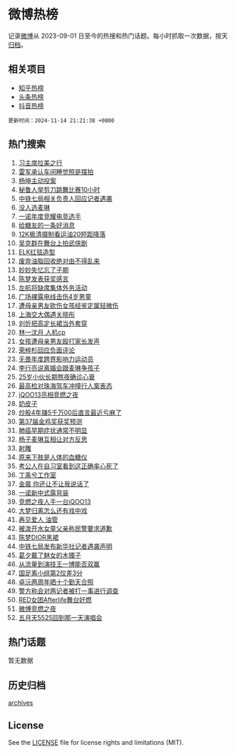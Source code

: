# 微博热榜

记录[微博](https://www.weibo.com)从 2023-09-01 日至今的热搜和热门话题。每小时抓取一次数据，按天[归档](archives)。

## 相关项目

- [知乎热榜](https://github.com/hotarchive/zhihu)
- [头条热榜](https://github.com/hotarchive/toutiao)
- [抖音热榜](https://github.com/hotarchive/douyin)


`更新时间：2024-11-14 21:21:38 +0800`

## 热门搜索

1. [习主席拉美之行](https://m.weibo.cn/search?containerid=100103type%3D1%26t%3D10%26q%3D%23%E4%B9%A0%E4%B8%BB%E5%B8%AD%E6%8B%89%E7%BE%8E%E4%B9%8B%E8%A1%8C%23&stream_entry_id=51&isnewpage=1&extparam=seat%3D1%26pos%3D0%26dgr%3D0%26filter_type%3Drealtimehot%26stream_entry_id%3D51%26c_type%3D51%26cate%3D10103%26q%3D%2523%25E4%25B9%25A0%25E4%25B8%25BB%25E5%25B8%25AD%25E6%258B%2589%25E7%25BE%258E%25E4%25B9%258B%25E8%25A1%258C%2523%26display_time%3D1731590497%26pre_seqid%3D17315904973400070301)
1. [雷军承认车间睡觉照是摆拍](https://m.weibo.cn/search?containerid=100103type%3D1%26t%3D10%26q%3D%23%E9%9B%B7%E5%86%9B%E6%89%BF%E8%AE%A4%E8%BD%A6%E9%97%B4%E7%9D%A1%E8%A7%89%E7%85%A7%E6%98%AF%E6%91%86%E6%8B%8D%23&stream_entry_id=31&isnewpage=1&extparam=seat%3D1%26realpos%3D1%26flag%3D1%26filter_type%3Drealtimehot%26c_type%3D31%26cate%3D5001%26dgr%3D0%26lcate%3D5001%26stream_entry_id%3D31%26band_rank%3D1%26pos%3D0%26q%3D%2523%25E9%259B%25B7%25E5%2586%259B%25E6%2589%25BF%25E8%25AE%25A4%25E8%25BD%25A6%25E9%2597%25B4%25E7%259D%25A1%25E8%25A7%2589%25E7%2585%25A7%25E6%2598%25AF%25E6%2591%2586%25E6%258B%258D%2523%26display_time%3D1731590497%26pre_seqid%3D17315904973400070301)
1. [杨坤主动投案](https://m.weibo.cn/search?containerid=100103type%3D1%26t%3D10%26q%3D%23%E6%9D%A8%E5%9D%A4%E4%B8%BB%E5%8A%A8%E6%8A%95%E6%A1%88%23&stream_entry_id=31&isnewpage=1&extparam=seat%3D1%26realpos%3D2%26flag%3D1%26filter_type%3Drealtimehot%26c_type%3D31%26cate%3D5001%26dgr%3D0%26lcate%3D5001%26stream_entry_id%3D31%26band_rank%3D2%26pos%3D1%26q%3D%2523%25E6%259D%25A8%25E5%259D%25A4%25E4%25B8%25BB%25E5%258A%25A8%25E6%258A%2595%25E6%25A1%2588%2523%26display_time%3D1731590497%26pre_seqid%3D17315904973400070301)
1. [秘鲁人举剪刀跳舞比赛10小时](https://m.weibo.cn/search?containerid=100103type%3D1%26t%3D10%26q%3D%23%E7%A7%98%E9%B2%81%E4%BA%BA%E4%B8%BE%E5%89%AA%E5%88%80%E8%B7%B3%E8%88%9E%E6%AF%94%E8%B5%9B10%E5%B0%8F%E6%97%B6%23&stream_entry_id=31&isnewpage=1&extparam=seat%3D1%26realpos%3D3%26flag%3D1%26filter_type%3Drealtimehot%26c_type%3D31%26cate%3D5001%26dgr%3D0%26lcate%3D5001%26stream_entry_id%3D31%26band_rank%3D3%26pos%3D2%26q%3D%2523%25E7%25A7%2598%25E9%25B2%2581%25E4%25BA%25BA%25E4%25B8%25BE%25E5%2589%25AA%25E5%2588%2580%25E8%25B7%25B3%25E8%2588%259E%25E6%25AF%2594%25E8%25B5%259B10%25E5%25B0%258F%25E6%2597%25B6%2523%26display_time%3D1731590497%26pre_seqid%3D17315904973400070301)
1. [中铁七局相关负责人回应记者遇袭](https://m.weibo.cn/search?containerid=100103type%3D1%26t%3D10%26q%3D%23%E4%B8%AD%E9%93%81%E4%B8%83%E5%B1%80%E7%9B%B8%E5%85%B3%E8%B4%9F%E8%B4%A3%E4%BA%BA%E5%9B%9E%E5%BA%94%E8%AE%B0%E8%80%85%E9%81%87%E8%A2%AD%23&stream_entry_id=31&isnewpage=1&extparam=seat%3D1%26realpos%3D4%26flag%3D1%26filter_type%3Drealtimehot%26c_type%3D31%26cate%3D5001%26dgr%3D0%26lcate%3D5001%26stream_entry_id%3D31%26band_rank%3D4%26pos%3D3%26q%3D%2523%25E4%25B8%25AD%25E9%2593%2581%25E4%25B8%2583%25E5%25B1%2580%25E7%259B%25B8%25E5%2585%25B3%25E8%25B4%259F%25E8%25B4%25A3%25E4%25BA%25BA%25E5%259B%259E%25E5%25BA%2594%25E8%25AE%25B0%25E8%2580%2585%25E9%2581%2587%25E8%25A2%25AD%2523%26display_time%3D1731590497%26pre_seqid%3D17315904973400070301)
1. [没人选麦琳](https://m.weibo.cn/search?containerid=100103type%3D1%26t%3D10%26q%3D%23%E6%B2%A1%E4%BA%BA%E9%80%89%E9%BA%A6%E7%90%B3%23&stream_entry_id=31&isnewpage=1&extparam=seat%3D1%26realpos%3D5%26flag%3D1%26filter_type%3Drealtimehot%26c_type%3D31%26cate%3D5001%26dgr%3D0%26lcate%3D5001%26stream_entry_id%3D31%26band_rank%3D5%26pos%3D4%26q%3D%2523%25E6%25B2%25A1%25E4%25BA%25BA%25E9%2580%2589%25E9%25BA%25A6%25E7%2590%25B3%2523%26display_time%3D1731590497%26pre_seqid%3D17315904973400070301)
1. [一诺年度竞耀电竞选手](https://m.weibo.cn/search?containerid=100103type%3D1%26t%3D10%26q%3D%23%E4%B8%80%E8%AF%BA%E5%B9%B4%E5%BA%A6%E7%AB%9E%E8%80%80%E7%94%B5%E7%AB%9E%E9%80%89%E6%89%8B%23&stream_entry_id=31&isnewpage=1&extparam=seat%3D1%26realpos%3D6%26flag%3D1%26filter_type%3Drealtimehot%26c_type%3D31%26cate%3D5001%26dgr%3D0%26lcate%3D5001%26stream_entry_id%3D31%26band_rank%3D6%26pos%3D5%26q%3D%2523%25E4%25B8%2580%25E8%25AF%25BA%25E5%25B9%25B4%25E5%25BA%25A6%25E7%25AB%259E%25E8%2580%2580%25E7%2594%25B5%25E7%25AB%259E%25E9%2580%2589%25E6%2589%258B%2523%26display_time%3D1731590497%26pre_seqid%3D17315904973400070301)
1. [给糖友的一条好消息](https://m.weibo.cn/search?containerid=100103type%3D1%26t%3D10%26q%3D%23%E7%BB%99%E7%B3%96%E5%8F%8B%E7%9A%84%E4%B8%80%E6%9D%A1%E5%A5%BD%E6%B6%88%E6%81%AF%23&stream_entry_id=31&isnewpage=1&extparam=seat%3D1%26dgr%3D0%26adid%3D263951%26filter_type%3Drealtimehot%26c_type%3D31%26topic_ad%3D1%26cate%3D5001%26band_rank%3D7%26lcate%3D5001%26stream_entry_id%3D31%26pos%3D6%26is_ad_pos%3D1%26q%3D%2523%25E7%25BB%2599%25E7%25B3%2596%25E5%258F%258B%25E7%259A%2584%25E4%25B8%2580%25E6%259D%25A1%25E5%25A5%25BD%25E6%25B6%2588%25E6%2581%25AF%2523%26display_time%3D1731590497%26pre_seqid%3D17315904973400070301)
1. [12K极清摄制看运油20短距降落](https://m.weibo.cn/search?containerid=100103type%3D1%26t%3D10%26q%3D%2312K%E6%9E%81%E6%B8%85%E6%91%84%E5%88%B6%E7%9C%8B%E8%BF%90%E6%B2%B920%E7%9F%AD%E8%B7%9D%E9%99%8D%E8%90%BD%23&stream_entry_id=31&isnewpage=1&extparam=seat%3D1%26realpos%3D7%26flag%3D1%26filter_type%3Drealtimehot%26c_type%3D31%26cate%3D5001%26dgr%3D0%26lcate%3D5001%26stream_entry_id%3D31%26band_rank%3D7%26pos%3D7%26q%3D%252312K%25E6%259E%2581%25E6%25B8%2585%25E6%2591%2584%25E5%2588%25B6%25E7%259C%258B%25E8%25BF%2590%25E6%25B2%25B920%25E7%259F%25AD%25E8%25B7%259D%25E9%2599%258D%25E8%2590%25BD%2523%26display_time%3D1731590497%26pre_seqid%3D17315904973400070301)
1. [吴克群在舞台上拍武侠剧](https://m.weibo.cn/search?containerid=100103type%3D1%26t%3D10%26q%3D%23%E5%90%B4%E5%85%8B%E7%BE%A4%E5%9C%A8%E8%88%9E%E5%8F%B0%E4%B8%8A%E6%8B%8D%E6%AD%A6%E4%BE%A0%E5%89%A7%23&stream_entry_id=31&isnewpage=1&extparam=seat%3D1%26realpos%3D8%26flag%3D1%26filter_type%3Drealtimehot%26c_type%3D31%26cate%3D5001%26dgr%3D0%26lcate%3D5001%26stream_entry_id%3D31%26band_rank%3D8%26pos%3D8%26q%3D%2523%25E5%2590%25B4%25E5%2585%258B%25E7%25BE%25A4%25E5%259C%25A8%25E8%2588%259E%25E5%258F%25B0%25E4%25B8%258A%25E6%258B%258D%25E6%25AD%25A6%25E4%25BE%25A0%25E5%2589%25A7%2523%26display_time%3D1731590497%26pre_seqid%3D17315904973400070301)
1. [ELK红毯造型](https://m.weibo.cn/search?containerid=100103type%3D1%26t%3D10%26q%3D%23ELK%E7%BA%A2%E6%AF%AF%E9%80%A0%E5%9E%8B%23&stream_entry_id=31&isnewpage=1&extparam=seat%3D1%26realpos%3D9%26flag%3D1%26filter_type%3Drealtimehot%26c_type%3D31%26cate%3D5001%26dgr%3D0%26lcate%3D5001%26stream_entry_id%3D31%26band_rank%3D9%26pos%3D9%26q%3D%2523ELK%25E7%25BA%25A2%25E6%25AF%25AF%25E9%2580%25A0%25E5%259E%258B%2523%26display_time%3D1731590497%26pre_seqid%3D17315904973400070301)
1. [废弃油脂回收绝对由不得乱来](https://m.weibo.cn/search?containerid=100103type%3D1%26t%3D10%26q%3D%23%E5%BA%9F%E5%BC%83%E6%B2%B9%E8%84%82%E5%9B%9E%E6%94%B6%E7%BB%9D%E5%AF%B9%E7%94%B1%E4%B8%8D%E5%BE%97%E4%B9%B1%E6%9D%A5%23&stream_entry_id=31&isnewpage=1&extparam=seat%3D1%26realpos%3D10%26flag%3D1%26filter_type%3Drealtimehot%26c_type%3D31%26cate%3D5001%26dgr%3D0%26lcate%3D5001%26stream_entry_id%3D31%26band_rank%3D10%26pos%3D10%26q%3D%2523%25E5%25BA%259F%25E5%25BC%2583%25E6%25B2%25B9%25E8%2584%2582%25E5%259B%259E%25E6%2594%25B6%25E7%25BB%259D%25E5%25AF%25B9%25E7%2594%25B1%25E4%25B8%258D%25E5%25BE%2597%25E4%25B9%25B1%25E6%259D%25A5%2523%26display_time%3D1731590497%26pre_seqid%3D17315904973400070301)
1. [妙妙失忆忘了子期](https://m.weibo.cn/search?containerid=100103type%3D1%26t%3D10%26q%3D%23%E5%A6%99%E5%A6%99%E5%A4%B1%E5%BF%86%E5%BF%98%E4%BA%86%E5%AD%90%E6%9C%9F%23&stream_entry_id=31&isnewpage=1&extparam=seat%3D1%26realpos%3D11%26flag%3D0%26filter_type%3Drealtimehot%26c_type%3D31%26cate%3D5001%26dgr%3D0%26lcate%3D5001%26stream_entry_id%3D31%26band_rank%3D11%26pos%3D11%26q%3D%2523%25E5%25A6%2599%25E5%25A6%2599%25E5%25A4%25B1%25E5%25BF%2586%25E5%25BF%2598%25E4%25BA%2586%25E5%25AD%2590%25E6%259C%259F%2523%26display_time%3D1731590497%26pre_seqid%3D17315904973400070301)
1. [陈梦发表获奖感言](https://m.weibo.cn/search?containerid=100103type%3D1%26t%3D10%26q%3D%E9%99%88%E6%A2%A6%E5%8F%91%E8%A1%A8%E8%8E%B7%E5%A5%96%E6%84%9F%E8%A8%80&stream_entry_id=31&isnewpage=1&extparam=seat%3D1%26realpos%3D12%26flag%3D1%26filter_type%3Drealtimehot%26c_type%3D31%26cate%3D5001%26dgr%3D0%26lcate%3D5001%26stream_entry_id%3D31%26band_rank%3D12%26pos%3D12%26q%3D%25E9%2599%2588%25E6%25A2%25A6%25E5%258F%2591%25E8%25A1%25A8%25E8%258E%25B7%25E5%25A5%2596%25E6%2584%259F%25E8%25A8%2580%26display_time%3D1731590497%26pre_seqid%3D17315904973400070301)
1. [左航将缺席集体外务活动](https://m.weibo.cn/search?containerid=100103type%3D1%26t%3D10%26q%3D%23%E5%B7%A6%E8%88%AA%E5%B0%86%E7%BC%BA%E5%B8%AD%E9%9B%86%E4%BD%93%E5%A4%96%E5%8A%A1%E6%B4%BB%E5%8A%A8%23&stream_entry_id=31&isnewpage=1&extparam=seat%3D1%26realpos%3D13%26flag%3D1%26filter_type%3Drealtimehot%26c_type%3D31%26cate%3D5001%26dgr%3D0%26lcate%3D5001%26stream_entry_id%3D31%26band_rank%3D13%26pos%3D13%26q%3D%2523%25E5%25B7%25A6%25E8%2588%25AA%25E5%25B0%2586%25E7%25BC%25BA%25E5%25B8%25AD%25E9%259B%2586%25E4%25BD%2593%25E5%25A4%2596%25E5%258A%25A1%25E6%25B4%25BB%25E5%258A%25A8%2523%26display_time%3D1731590497%26pre_seqid%3D17315904973400070301)
1. [广场裸露电线击伤4岁男童](https://m.weibo.cn/search?containerid=100103type%3D1%26t%3D10%26q%3D%23%E5%B9%BF%E5%9C%BA%E8%A3%B8%E9%9C%B2%E7%94%B5%E7%BA%BF%E5%87%BB%E4%BC%A44%E5%B2%81%E7%94%B7%E7%AB%A5%23&stream_entry_id=31&isnewpage=1&extparam=seat%3D1%26realpos%3D14%26flag%3D1%26filter_type%3Drealtimehot%26c_type%3D31%26cate%3D5001%26dgr%3D0%26lcate%3D5001%26stream_entry_id%3D31%26band_rank%3D14%26pos%3D14%26q%3D%2523%25E5%25B9%25BF%25E5%259C%25BA%25E8%25A3%25B8%25E9%259C%25B2%25E7%2594%25B5%25E7%25BA%25BF%25E5%2587%25BB%25E4%25BC%25A44%25E5%25B2%2581%25E7%2594%25B7%25E7%25AB%25A5%2523%26display_time%3D1731590497%26pre_seqid%3D17315904973400070301)
1. [遭母亲男友砍伤女孩经鉴定属轻微伤](https://m.weibo.cn/search?containerid=100103type%3D1%26t%3D10%26q%3D%23%E9%81%AD%E6%AF%8D%E4%BA%B2%E7%94%B7%E5%8F%8B%E7%A0%8D%E4%BC%A4%E5%A5%B3%E5%AD%A9%E7%BB%8F%E9%89%B4%E5%AE%9A%E5%B1%9E%E8%BD%BB%E5%BE%AE%E4%BC%A4%23&stream_entry_id=31&isnewpage=1&extparam=seat%3D1%26realpos%3D15%26flag%3D1%26filter_type%3Drealtimehot%26c_type%3D31%26cate%3D5001%26dgr%3D0%26lcate%3D5001%26stream_entry_id%3D31%26band_rank%3D15%26pos%3D15%26q%3D%2523%25E9%2581%25AD%25E6%25AF%258D%25E4%25BA%25B2%25E7%2594%25B7%25E5%258F%258B%25E7%25A0%258D%25E4%25BC%25A4%25E5%25A5%25B3%25E5%25AD%25A9%25E7%25BB%258F%25E9%2589%25B4%25E5%25AE%259A%25E5%25B1%259E%25E8%25BD%25BB%25E5%25BE%25AE%25E4%25BC%25A4%2523%26display_time%3D1731590497%26pre_seqid%3D17315904973400070301)
1. [上海交大偶遇关晓彤](https://m.weibo.cn/search?containerid=100103type%3D1%26t%3D10%26q%3D%23%E4%B8%8A%E6%B5%B7%E4%BA%A4%E5%A4%A7%E5%81%B6%E9%81%87%E5%85%B3%E6%99%93%E5%BD%A4%23&stream_entry_id=31&isnewpage=1&extparam=seat%3D1%26realpos%3D16%26flag%3D2%26filter_type%3Drealtimehot%26c_type%3D31%26cate%3D5001%26dgr%3D0%26lcate%3D5001%26stream_entry_id%3D31%26band_rank%3D16%26pos%3D16%26q%3D%2523%25E4%25B8%258A%25E6%25B5%25B7%25E4%25BA%25A4%25E5%25A4%25A7%25E5%2581%25B6%25E9%2581%2587%25E5%2585%25B3%25E6%2599%2593%25E5%25BD%25A4%2523%26display_time%3D1731590497%26pre_seqid%3D17315904973400070301)
1. [刘忻把高定长裙当外套穿](https://m.weibo.cn/search?containerid=100103type%3D1%26t%3D10%26q%3D%E5%88%98%E5%BF%BB%E6%8A%8A%E9%AB%98%E5%AE%9A%E9%95%BF%E8%A3%99%E5%BD%93%E5%A4%96%E5%A5%97%E7%A9%BF&stream_entry_id=31&isnewpage=1&extparam=seat%3D1%26realpos%3D17%26flag%3D1%26filter_type%3Drealtimehot%26c_type%3D31%26cate%3D5001%26dgr%3D0%26lcate%3D5001%26stream_entry_id%3D31%26band_rank%3D17%26pos%3D17%26q%3D%25E5%2588%2598%25E5%25BF%25BB%25E6%258A%258A%25E9%25AB%2598%25E5%25AE%259A%25E9%2595%25BF%25E8%25A3%2599%25E5%25BD%2593%25E5%25A4%2596%25E5%25A5%2597%25E7%25A9%25BF%26display_time%3D1731590497%26pre_seqid%3D17315904973400070301)
1. [林一沈月 人机cp](https://m.weibo.cn/search?containerid=100103type%3D1%26t%3D10%26q%3D%E6%9E%97%E4%B8%80%E6%B2%88%E6%9C%88+%E4%BA%BA%E6%9C%BAcp&stream_entry_id=31&isnewpage=1&extparam=seat%3D1%26realpos%3D18%26flag%3D1%26filter_type%3Drealtimehot%26c_type%3D31%26cate%3D5001%26dgr%3D0%26lcate%3D5001%26stream_entry_id%3D31%26band_rank%3D18%26pos%3D18%26q%3D%25E6%259E%2597%25E4%25B8%2580%25E6%25B2%2588%25E6%259C%2588%2520%25E4%25BA%25BA%25E6%259C%25BAcp%26display_time%3D1731590497%26pre_seqid%3D17315904973400070301)
1. [女孩遭母亲男友殴打家长发声](https://m.weibo.cn/search?containerid=100103type%3D1%26t%3D10%26q%3D%23%E5%A5%B3%E5%AD%A9%E9%81%AD%E6%AF%8D%E4%BA%B2%E7%94%B7%E5%8F%8B%E6%AE%B4%E6%89%93%E5%AE%B6%E9%95%BF%E5%8F%91%E5%A3%B0%23&stream_entry_id=31&isnewpage=1&extparam=seat%3D1%26realpos%3D19%26flag%3D1%26filter_type%3Drealtimehot%26c_type%3D31%26cate%3D5001%26dgr%3D0%26lcate%3D5001%26stream_entry_id%3D31%26band_rank%3D19%26pos%3D19%26q%3D%2523%25E5%25A5%25B3%25E5%25AD%25A9%25E9%2581%25AD%25E6%25AF%258D%25E4%25BA%25B2%25E7%2594%25B7%25E5%258F%258B%25E6%25AE%25B4%25E6%2589%2593%25E5%25AE%25B6%25E9%2595%25BF%25E5%258F%2591%25E5%25A3%25B0%2523%26display_time%3D1731590497%26pre_seqid%3D17315904973400070301)
1. [荣梓杉回应负面评论](https://m.weibo.cn/search?containerid=100103type%3D1%26t%3D10%26q%3D%23%E8%8D%A3%E6%A2%93%E6%9D%89%E5%9B%9E%E5%BA%94%E8%B4%9F%E9%9D%A2%E8%AF%84%E8%AE%BA%23&stream_entry_id=31&isnewpage=1&extparam=seat%3D1%26realpos%3D20%26flag%3D1%26filter_type%3Drealtimehot%26c_type%3D31%26cate%3D5001%26dgr%3D0%26lcate%3D5001%26stream_entry_id%3D31%26band_rank%3D20%26pos%3D20%26q%3D%2523%25E8%258D%25A3%25E6%25A2%2593%25E6%259D%2589%25E5%259B%259E%25E5%25BA%2594%25E8%25B4%259F%25E9%259D%25A2%25E8%25AF%2584%25E8%25AE%25BA%2523%26display_time%3D1731590497%26pre_seqid%3D17315904973400070301)
1. [无畏年度跨界影响力运动员](https://m.weibo.cn/search?containerid=100103type%3D1%26t%3D10%26q%3D%23%E6%97%A0%E7%95%8F%E5%B9%B4%E5%BA%A6%E8%B7%A8%E7%95%8C%E5%BD%B1%E5%93%8D%E5%8A%9B%E8%BF%90%E5%8A%A8%E5%91%98%23&stream_entry_id=31&isnewpage=1&extparam=seat%3D1%26realpos%3D21%26flag%3D1%26filter_type%3Drealtimehot%26c_type%3D31%26cate%3D5001%26dgr%3D0%26lcate%3D5001%26stream_entry_id%3D31%26band_rank%3D21%26pos%3D21%26q%3D%2523%25E6%2597%25A0%25E7%2595%258F%25E5%25B9%25B4%25E5%25BA%25A6%25E8%25B7%25A8%25E7%2595%258C%25E5%25BD%25B1%25E5%2593%258D%25E5%258A%259B%25E8%25BF%2590%25E5%258A%25A8%25E5%2591%2598%2523%26display_time%3D1731590497%26pre_seqid%3D17315904973400070301)
1. [李行亮说离婚会跟麦琳争孩子](https://m.weibo.cn/search?containerid=100103type%3D1%26t%3D10%26q%3D%23%E6%9D%8E%E8%A1%8C%E4%BA%AE%E8%AF%B4%E7%A6%BB%E5%A9%9A%E4%BC%9A%E8%B7%9F%E9%BA%A6%E7%90%B3%E4%BA%89%E5%AD%A9%E5%AD%90%23&stream_entry_id=31&isnewpage=1&extparam=seat%3D1%26realpos%3D22%26flag%3D2%26filter_type%3Drealtimehot%26c_type%3D31%26cate%3D5001%26dgr%3D0%26lcate%3D5001%26stream_entry_id%3D31%26band_rank%3D22%26pos%3D22%26q%3D%2523%25E6%259D%258E%25E8%25A1%258C%25E4%25BA%25AE%25E8%25AF%25B4%25E7%25A6%25BB%25E5%25A9%259A%25E4%25BC%259A%25E8%25B7%259F%25E9%25BA%25A6%25E7%2590%25B3%25E4%25BA%2589%25E5%25AD%25A9%25E5%25AD%2590%2523%26display_time%3D1731590497%26pre_seqid%3D17315904973400070301)
1. [25岁小伙长期熬夜确诊心衰](https://m.weibo.cn/search?containerid=100103type%3D1%26t%3D10%26q%3D%2325%E5%B2%81%E5%B0%8F%E4%BC%99%E9%95%BF%E6%9C%9F%E7%86%AC%E5%A4%9C%E7%A1%AE%E8%AF%8A%E5%BF%83%E8%A1%B0%23&stream_entry_id=31&isnewpage=1&extparam=seat%3D1%26realpos%3D23%26flag%3D0%26filter_type%3Drealtimehot%26c_type%3D31%26cate%3D5001%26dgr%3D0%26lcate%3D5001%26stream_entry_id%3D31%26band_rank%3D23%26pos%3D23%26q%3D%252325%25E5%25B2%2581%25E5%25B0%258F%25E4%25BC%2599%25E9%2595%25BF%25E6%259C%259F%25E7%2586%25AC%25E5%25A4%259C%25E7%25A1%25AE%25E8%25AF%258A%25E5%25BF%2583%25E8%25A1%25B0%2523%26display_time%3D1731590497%26pre_seqid%3D17315904973400070301)
1. [最高检对珠海驾车冲撞行人案表态](https://m.weibo.cn/search?containerid=100103type%3D1%26t%3D10%26q%3D%23%E6%9C%80%E9%AB%98%E6%A3%80%E5%AF%B9%E7%8F%A0%E6%B5%B7%E9%A9%BE%E8%BD%A6%E5%86%B2%E6%92%9E%E8%A1%8C%E4%BA%BA%E6%A1%88%E8%A1%A8%E6%80%81%23&stream_entry_id=31&isnewpage=1&extparam=seat%3D1%26realpos%3D24%26flag%3D1%26filter_type%3Drealtimehot%26c_type%3D31%26cate%3D5001%26dgr%3D0%26lcate%3D5001%26stream_entry_id%3D31%26band_rank%3D24%26pos%3D24%26q%3D%2523%25E6%259C%2580%25E9%25AB%2598%25E6%25A3%2580%25E5%25AF%25B9%25E7%258F%25A0%25E6%25B5%25B7%25E9%25A9%25BE%25E8%25BD%25A6%25E5%2586%25B2%25E6%2592%259E%25E8%25A1%258C%25E4%25BA%25BA%25E6%25A1%2588%25E8%25A1%25A8%25E6%2580%2581%2523%26display_time%3D1731590497%26pre_seqid%3D17315904973400070301)
1. [iQOO13亮相竞燃之夜](https://m.weibo.cn/search?containerid=100103type%3D1%26t%3D10%26q%3D%23iQOO13%E4%BA%AE%E7%9B%B8%E7%AB%9E%E7%87%83%E4%B9%8B%E5%A4%9C%23&stream_entry_id=31&isnewpage=1&extparam=seat%3D1%26realpos%3D25%26flag%3D0%26adid%3D264284%26filter_type%3Drealtimehot%26c_type%3D31%26cate%3D5001%26dgr%3D0%26lcate%3D5001%26stream_entry_id%3D31%26band_rank%3D25%26pos%3D25%26q%3D%2523iQOO13%25E4%25BA%25AE%25E7%259B%25B8%25E7%25AB%259E%25E7%2587%2583%25E4%25B9%258B%25E5%25A4%259C%2523%26display_time%3D1731590497%26pre_seqid%3D17315904973400070301)
1. [奶皮子](https://m.weibo.cn/search?containerid=100103type%3D1%26t%3D10%26q%3D%E5%A5%B6%E7%9A%AE%E5%AD%90&stream_entry_id=31&isnewpage=1&extparam=seat%3D1%26realpos%3D26%26flag%3D1%26filter_type%3Drealtimehot%26c_type%3D31%26cate%3D5001%26dgr%3D0%26lcate%3D5001%26stream_entry_id%3D31%26band_rank%3D26%26pos%3D26%26q%3D%25E5%25A5%25B6%25E7%259A%25AE%25E5%25AD%2590%26display_time%3D1731590497%26pre_seqid%3D17315904973400070301)
1. [炒股4年赚5千万00后直言最近亏麻了](https://m.weibo.cn/search?containerid=100103type%3D1%26t%3D10%26q%3D%23%E7%82%92%E8%82%A14%E5%B9%B4%E8%B5%9A5%E5%8D%83%E4%B8%8700%E5%90%8E%E7%9B%B4%E8%A8%80%E6%9C%80%E8%BF%91%E4%BA%8F%E9%BA%BB%E4%BA%86%23&stream_entry_id=31&isnewpage=1&extparam=seat%3D1%26realpos%3D27%26flag%3D0%26filter_type%3Drealtimehot%26c_type%3D31%26cate%3D5001%26dgr%3D0%26lcate%3D5001%26stream_entry_id%3D31%26band_rank%3D27%26pos%3D27%26q%3D%2523%25E7%2582%2592%25E8%2582%25A14%25E5%25B9%25B4%25E8%25B5%259A5%25E5%258D%2583%25E4%25B8%258700%25E5%2590%258E%25E7%259B%25B4%25E8%25A8%2580%25E6%259C%2580%25E8%25BF%2591%25E4%25BA%258F%25E9%25BA%25BB%25E4%25BA%2586%2523%26display_time%3D1731590497%26pre_seqid%3D17315904973400070301)
1. [第37届金鸡奖获奖预测](https://m.weibo.cn/search?containerid=100103type%3D1%26t%3D10%26q%3D%23%E7%AC%AC37%E5%B1%8A%E9%87%91%E9%B8%A1%E5%A5%96%E8%8E%B7%E5%A5%96%E9%A2%84%E6%B5%8B%23&stream_entry_id=31&isnewpage=1&extparam=seat%3D1%26realpos%3D28%26flag%3D1%26filter_type%3Drealtimehot%26c_type%3D31%26cate%3D5001%26dgr%3D0%26lcate%3D5001%26stream_entry_id%3D31%26band_rank%3D28%26pos%3D28%26q%3D%2523%25E7%25AC%25AC37%25E5%25B1%258A%25E9%2587%2591%25E9%25B8%25A1%25E5%25A5%2596%25E8%258E%25B7%25E5%25A5%2596%25E9%25A2%2584%25E6%25B5%258B%2523%26display_time%3D1731590497%26pre_seqid%3D17315904973400070301)
1. [肺癌早期症状通常不明显](https://m.weibo.cn/search?containerid=100103type%3D1%26t%3D10%26q%3D%23%E8%82%BA%E7%99%8C%E6%97%A9%E6%9C%9F%E7%97%87%E7%8A%B6%E9%80%9A%E5%B8%B8%E4%B8%8D%E6%98%8E%E6%98%BE%23&stream_entry_id=31&isnewpage=1&extparam=seat%3D1%26realpos%3D29%26flag%3D0%26filter_type%3Drealtimehot%26c_type%3D31%26cate%3D5001%26dgr%3D0%26lcate%3D5001%26stream_entry_id%3D31%26band_rank%3D29%26pos%3D29%26q%3D%2523%25E8%2582%25BA%25E7%2599%258C%25E6%2597%25A9%25E6%259C%259F%25E7%2597%2587%25E7%258A%25B6%25E9%2580%259A%25E5%25B8%25B8%25E4%25B8%258D%25E6%2598%258E%25E6%2598%25BE%2523%26display_time%3D1731590497%26pre_seqid%3D17315904973400070301)
1. [杨子麦琳互相让对方反思](https://m.weibo.cn/search?containerid=100103type%3D1%26t%3D10%26q%3D%E6%9D%A8%E5%AD%90%E9%BA%A6%E7%90%B3%E4%BA%92%E7%9B%B8%E8%AE%A9%E5%AF%B9%E6%96%B9%E5%8F%8D%E6%80%9D&stream_entry_id=31&isnewpage=1&extparam=seat%3D1%26realpos%3D30%26flag%3D1%26filter_type%3Drealtimehot%26c_type%3D31%26cate%3D5001%26dgr%3D0%26lcate%3D5001%26stream_entry_id%3D31%26band_rank%3D30%26pos%3D30%26q%3D%25E6%259D%25A8%25E5%25AD%2590%25E9%25BA%25A6%25E7%2590%25B3%25E4%25BA%2592%25E7%259B%25B8%25E8%25AE%25A9%25E5%25AF%25B9%25E6%2596%25B9%25E5%258F%258D%25E6%2580%259D%26display_time%3D1731590497%26pre_seqid%3D17315904973400070301)
1. [射雕](https://m.weibo.cn/search?containerid=100103type%3D1%26t%3D10%26q%3D%E5%B0%84%E9%9B%95&stream_entry_id=31&isnewpage=1&extparam=seat%3D1%26realpos%3D31%26flag%3D0%26filter_type%3Drealtimehot%26c_type%3D31%26cate%3D5001%26dgr%3D0%26lcate%3D5001%26stream_entry_id%3D31%26band_rank%3D31%26pos%3D31%26q%3D%25E5%25B0%2584%25E9%259B%2595%26display_time%3D1731590497%26pre_seqid%3D17315904973400070301)
1. [原来下肢是人体的血糖仪](https://m.weibo.cn/search?containerid=100103type%3D1%26t%3D10%26q%3D%23%E5%8E%9F%E6%9D%A5%E4%B8%8B%E8%82%A2%E6%98%AF%E4%BA%BA%E4%BD%93%E7%9A%84%E8%A1%80%E7%B3%96%E4%BB%AA%23&stream_entry_id=31&isnewpage=1&extparam=seat%3D1%26realpos%3D32%26flag%3D0%26filter_type%3Drealtimehot%26c_type%3D31%26cate%3D5001%26dgr%3D0%26lcate%3D5001%26stream_entry_id%3D31%26band_rank%3D32%26pos%3D32%26q%3D%2523%25E5%258E%259F%25E6%259D%25A5%25E4%25B8%258B%25E8%2582%25A2%25E6%2598%25AF%25E4%25BA%25BA%25E4%25BD%2593%25E7%259A%2584%25E8%25A1%2580%25E7%25B3%2596%25E4%25BB%25AA%2523%26display_time%3D1731590497%26pre_seqid%3D17315904973400070301)
1. [考公人在自习室看到这正确率心死了](https://m.weibo.cn/search?containerid=100103type%3D1%26t%3D10%26q%3D%23%E8%80%83%E5%85%AC%E4%BA%BA%E5%9C%A8%E8%87%AA%E4%B9%A0%E5%AE%A4%E7%9C%8B%E5%88%B0%E8%BF%99%E6%AD%A3%E7%A1%AE%E7%8E%87%E5%BF%83%E6%AD%BB%E4%BA%86%23&stream_entry_id=31&isnewpage=1&extparam=seat%3D1%26realpos%3D33%26flag%3D1%26filter_type%3Drealtimehot%26c_type%3D31%26cate%3D5001%26dgr%3D0%26lcate%3D5001%26stream_entry_id%3D31%26band_rank%3D33%26pos%3D33%26q%3D%2523%25E8%2580%2583%25E5%2585%25AC%25E4%25BA%25BA%25E5%259C%25A8%25E8%2587%25AA%25E4%25B9%25A0%25E5%25AE%25A4%25E7%259C%258B%25E5%2588%25B0%25E8%25BF%2599%25E6%25AD%25A3%25E7%25A1%25AE%25E7%258E%2587%25E5%25BF%2583%25E6%25AD%25BB%25E4%25BA%2586%2523%26display_time%3D1731590497%26pre_seqid%3D17315904973400070301)
1. [丁禹兮工作室](https://m.weibo.cn/search?containerid=100103type%3D1%26t%3D10%26q%3D%23%E4%B8%81%E7%A6%B9%E5%85%AE%E5%B7%A5%E4%BD%9C%E5%AE%A4%23&stream_entry_id=31&isnewpage=1&extparam=seat%3D1%26realpos%3D34%26flag%3D0%26filter_type%3Drealtimehot%26c_type%3D31%26cate%3D5001%26dgr%3D0%26lcate%3D5001%26stream_entry_id%3D31%26band_rank%3D34%26pos%3D34%26q%3D%2523%25E4%25B8%2581%25E7%25A6%25B9%25E5%2585%25AE%25E5%25B7%25A5%25E4%25BD%259C%25E5%25AE%25A4%2523%26display_time%3D1731590497%26pre_seqid%3D17315904973400070301)
1. [金晨 你还让不让我说话了](https://m.weibo.cn/search?containerid=100103type%3D1%26t%3D10%26q%3D%E9%87%91%E6%99%A8+%E4%BD%A0%E8%BF%98%E8%AE%A9%E4%B8%8D%E8%AE%A9%E6%88%91%E8%AF%B4%E8%AF%9D%E4%BA%86&stream_entry_id=31&isnewpage=1&extparam=seat%3D1%26realpos%3D35%26flag%3D1%26filter_type%3Drealtimehot%26c_type%3D31%26cate%3D5001%26dgr%3D0%26lcate%3D5001%26stream_entry_id%3D31%26band_rank%3D35%26pos%3D35%26q%3D%25E9%2587%2591%25E6%2599%25A8%2520%25E4%25BD%25A0%25E8%25BF%2598%25E8%25AE%25A9%25E4%25B8%258D%25E8%25AE%25A9%25E6%2588%2591%25E8%25AF%25B4%25E8%25AF%259D%25E4%25BA%2586%26display_time%3D1731590497%26pre_seqid%3D17315904973400070301)
1. [一诺新中式露背装](https://m.weibo.cn/search?containerid=100103type%3D1%26t%3D10%26q%3D%23%E4%B8%80%E8%AF%BA%E6%96%B0%E4%B8%AD%E5%BC%8F%E9%9C%B2%E8%83%8C%E8%A3%85%23&stream_entry_id=31&isnewpage=1&extparam=seat%3D1%26realpos%3D36%26flag%3D1%26filter_type%3Drealtimehot%26c_type%3D31%26cate%3D5001%26dgr%3D0%26lcate%3D5001%26stream_entry_id%3D31%26band_rank%3D36%26pos%3D36%26q%3D%2523%25E4%25B8%2580%25E8%25AF%25BA%25E6%2596%25B0%25E4%25B8%25AD%25E5%25BC%258F%25E9%259C%25B2%25E8%2583%258C%25E8%25A3%2585%2523%26display_time%3D1731590497%26pre_seqid%3D17315904973400070301)
1. [竞燃之夜人手一台iQOO13](https://m.weibo.cn/search?containerid=100103type%3D1%26t%3D10%26q%3D%23%E7%AB%9E%E7%87%83%E4%B9%8B%E5%A4%9C%E4%BA%BA%E6%89%8B%E4%B8%80%E5%8F%B0iQOO13%23&stream_entry_id=31&isnewpage=1&extparam=seat%3D1%26realpos%3D37%26flag%3D0%26adid%3D264283%26filter_type%3Drealtimehot%26c_type%3D31%26cate%3D5001%26dgr%3D0%26lcate%3D5001%26stream_entry_id%3D31%26band_rank%3D37%26pos%3D37%26q%3D%2523%25E7%25AB%259E%25E7%2587%2583%25E4%25B9%258B%25E5%25A4%259C%25E4%25BA%25BA%25E6%2589%258B%25E4%25B8%2580%25E5%258F%25B0iQOO13%2523%26display_time%3D1731590497%26pre_seqid%3D17315904973400070301)
1. [大梦归离怎么还有戏中戏](https://m.weibo.cn/search?containerid=100103type%3D1%26t%3D10%26q%3D%23%E5%A4%A7%E6%A2%A6%E5%BD%92%E7%A6%BB%E6%80%8E%E4%B9%88%E8%BF%98%E6%9C%89%E6%88%8F%E4%B8%AD%E6%88%8F%23&stream_entry_id=31&isnewpage=1&extparam=seat%3D1%26realpos%3D38%26flag%3D1%26filter_type%3Drealtimehot%26c_type%3D31%26cate%3D5001%26dgr%3D0%26lcate%3D5001%26stream_entry_id%3D31%26band_rank%3D38%26pos%3D38%26q%3D%2523%25E5%25A4%25A7%25E6%25A2%25A6%25E5%25BD%2592%25E7%25A6%25BB%25E6%2580%258E%25E4%25B9%2588%25E8%25BF%2598%25E6%259C%2589%25E6%2588%258F%25E4%25B8%25AD%25E6%2588%258F%2523%26display_time%3D1731590497%26pre_seqid%3D17315904973400070301)
1. [再见爱人 油管](https://m.weibo.cn/search?containerid=100103type%3D1%26t%3D10%26q%3D%E5%86%8D%E8%A7%81%E7%88%B1%E4%BA%BA+%E6%B2%B9%E7%AE%A1&stream_entry_id=31&isnewpage=1&extparam=seat%3D1%26realpos%3D39%26flag%3D1%26filter_type%3Drealtimehot%26c_type%3D31%26cate%3D5001%26dgr%3D0%26lcate%3D5001%26stream_entry_id%3D31%26band_rank%3D39%26pos%3D39%26q%3D%25E5%2586%258D%25E8%25A7%2581%25E7%2588%25B1%25E4%25BA%25BA%2520%25E6%25B2%25B9%25E7%25AE%25A1%26display_time%3D1731590497%26pre_seqid%3D17315904973400070301)
1. [被泼开水女童父亲称民警要求道歉](https://m.weibo.cn/search?containerid=100103type%3D1%26t%3D10%26q%3D%23%E8%A2%AB%E6%B3%BC%E5%BC%80%E6%B0%B4%E5%A5%B3%E7%AB%A5%E7%88%B6%E4%BA%B2%E7%A7%B0%E6%B0%91%E8%AD%A6%E8%A6%81%E6%B1%82%E9%81%93%E6%AD%89%23&stream_entry_id=31&isnewpage=1&extparam=seat%3D1%26realpos%3D40%26flag%3D0%26filter_type%3Drealtimehot%26c_type%3D31%26cate%3D5001%26dgr%3D0%26lcate%3D5001%26stream_entry_id%3D31%26band_rank%3D40%26pos%3D40%26q%3D%2523%25E8%25A2%25AB%25E6%25B3%25BC%25E5%25BC%2580%25E6%25B0%25B4%25E5%25A5%25B3%25E7%25AB%25A5%25E7%2588%25B6%25E4%25BA%25B2%25E7%25A7%25B0%25E6%25B0%2591%25E8%25AD%25A6%25E8%25A6%2581%25E6%25B1%2582%25E9%2581%2593%25E6%25AD%2589%2523%26display_time%3D1731590497%26pre_seqid%3D17315904973400070301)
1. [陈梦DIOR黑裙](https://m.weibo.cn/search?containerid=100103type%3D1%26t%3D10%26q%3D%E9%99%88%E6%A2%A6DIOR%E9%BB%91%E8%A3%99&stream_entry_id=31&isnewpage=1&extparam=seat%3D1%26realpos%3D41%26flag%3D0%26filter_type%3Drealtimehot%26c_type%3D31%26cate%3D5001%26dgr%3D0%26lcate%3D5001%26stream_entry_id%3D31%26band_rank%3D41%26pos%3D41%26q%3D%25E9%2599%2588%25E6%25A2%25A6DIOR%25E9%25BB%2591%25E8%25A3%2599%26display_time%3D1731590497%26pre_seqid%3D17315904973400070301)
1. [中铁七局发布新华社记者遇袭声明](https://m.weibo.cn/search?containerid=100103type%3D1%26t%3D10%26q%3D%23%E4%B8%AD%E9%93%81%E4%B8%83%E5%B1%80%E5%8F%91%E5%B8%83%E6%96%B0%E5%8D%8E%E7%A4%BE%E8%AE%B0%E8%80%85%E9%81%87%E8%A2%AD%E5%A3%B0%E6%98%8E%23&stream_entry_id=31&isnewpage=1&extparam=seat%3D1%26realpos%3D42%26flag%3D1%26filter_type%3Drealtimehot%26c_type%3D31%26cate%3D5001%26dgr%3D0%26lcate%3D5001%26stream_entry_id%3D31%26band_rank%3D42%26pos%3D42%26q%3D%2523%25E4%25B8%25AD%25E9%2593%2581%25E4%25B8%2583%25E5%25B1%2580%25E5%258F%2591%25E5%25B8%2583%25E6%2596%25B0%25E5%258D%258E%25E7%25A4%25BE%25E8%25AE%25B0%25E8%2580%2585%25E9%2581%2587%25E8%25A2%25AD%25E5%25A3%25B0%25E6%2598%258E%2523%26display_time%3D1731590497%26pre_seqid%3D17315904973400070301)
1. [葛夕戴了魅女的木镯子](https://m.weibo.cn/search?containerid=100103type%3D1%26t%3D10%26q%3D%E8%91%9B%E5%A4%95%E6%88%B4%E4%BA%86%E9%AD%85%E5%A5%B3%E7%9A%84%E6%9C%A8%E9%95%AF%E5%AD%90&stream_entry_id=31&isnewpage=1&extparam=seat%3D1%26realpos%3D43%26flag%3D0%26filter_type%3Drealtimehot%26c_type%3D31%26cate%3D5001%26dgr%3D0%26lcate%3D5001%26stream_entry_id%3D31%26band_rank%3D43%26pos%3D43%26q%3D%25E8%2591%259B%25E5%25A4%2595%25E6%2588%25B4%25E4%25BA%2586%25E9%25AD%2585%25E5%25A5%25B3%25E7%259A%2584%25E6%259C%25A8%25E9%2595%25AF%25E5%25AD%2590%26display_time%3D1731590497%26pre_seqid%3D17315904973400070301)
1. [从流量到演技王一博能否双赢](https://m.weibo.cn/search?containerid=100103type%3D1%26t%3D10%26q%3D%23%E4%BB%8E%E6%B5%81%E9%87%8F%E5%88%B0%E6%BC%94%E6%8A%80%E7%8E%8B%E4%B8%80%E5%8D%9A%E8%83%BD%E5%90%A6%E5%8F%8C%E8%B5%A2%23&stream_entry_id=31&isnewpage=1&extparam=seat%3D1%26realpos%3D44%26flag%3D0%26filter_type%3Drealtimehot%26c_type%3D31%26cate%3D5001%26dgr%3D0%26lcate%3D5001%26stream_entry_id%3D31%26band_rank%3D44%26pos%3D44%26q%3D%2523%25E4%25BB%258E%25E6%25B5%2581%25E9%2587%258F%25E5%2588%25B0%25E6%25BC%2594%25E6%258A%2580%25E7%258E%258B%25E4%25B8%2580%25E5%258D%259A%25E8%2583%25BD%25E5%2590%25A6%25E5%258F%258C%25E8%25B5%25A2%2523%26display_time%3D1731590497%26pre_seqid%3D17315904973400070301)
1. [国足离小组第2仅差3分](https://m.weibo.cn/search?containerid=100103type%3D1%26t%3D10%26q%3D%23%E5%9B%BD%E8%B6%B3%E7%A6%BB%E5%B0%8F%E7%BB%84%E7%AC%AC2%E4%BB%85%E5%B7%AE3%E5%88%86%23&stream_entry_id=31&isnewpage=1&extparam=seat%3D1%26realpos%3D45%26flag%3D1%26filter_type%3Drealtimehot%26c_type%3D31%26cate%3D5001%26dgr%3D0%26lcate%3D5001%26stream_entry_id%3D31%26band_rank%3D45%26pos%3D45%26q%3D%2523%25E5%259B%25BD%25E8%25B6%25B3%25E7%25A6%25BB%25E5%25B0%258F%25E7%25BB%2584%25E7%25AC%25AC2%25E4%25BB%2585%25E5%25B7%25AE3%25E5%2588%2586%2523%26display_time%3D1731590497%26pre_seqid%3D17315904973400070301)
1. [卓沅两周年晒十个勤天合照](https://m.weibo.cn/search?containerid=100103type%3D1%26t%3D10%26q%3D%23%E5%8D%93%E6%B2%85%E4%B8%A4%E5%91%A8%E5%B9%B4%E6%99%92%E5%8D%81%E4%B8%AA%E5%8B%A4%E5%A4%A9%E5%90%88%E7%85%A7%23&stream_entry_id=31&isnewpage=1&extparam=seat%3D1%26realpos%3D46%26flag%3D1%26filter_type%3Drealtimehot%26c_type%3D31%26cate%3D5001%26dgr%3D0%26lcate%3D5001%26stream_entry_id%3D31%26band_rank%3D46%26pos%3D46%26q%3D%2523%25E5%258D%2593%25E6%25B2%2585%25E4%25B8%25A4%25E5%2591%25A8%25E5%25B9%25B4%25E6%2599%2592%25E5%258D%2581%25E4%25B8%25AA%25E5%258B%25A4%25E5%25A4%25A9%25E5%2590%2588%25E7%2585%25A7%2523%26display_time%3D1731590497%26pre_seqid%3D17315904973400070301)
1. [警方称会对两记者被打一事进行调查](https://m.weibo.cn/search?containerid=100103type%3D1%26t%3D10%26q%3D%23%E8%AD%A6%E6%96%B9%E7%A7%B0%E4%BC%9A%E5%AF%B9%E4%B8%A4%E8%AE%B0%E8%80%85%E8%A2%AB%E6%89%93%E4%B8%80%E4%BA%8B%E8%BF%9B%E8%A1%8C%E8%B0%83%E6%9F%A5%23&stream_entry_id=31&isnewpage=1&extparam=seat%3D1%26realpos%3D47%26flag%3D1%26filter_type%3Drealtimehot%26c_type%3D31%26cate%3D5001%26dgr%3D0%26lcate%3D5001%26stream_entry_id%3D31%26band_rank%3D47%26pos%3D47%26q%3D%2523%25E8%25AD%25A6%25E6%2596%25B9%25E7%25A7%25B0%25E4%25BC%259A%25E5%25AF%25B9%25E4%25B8%25A4%25E8%25AE%25B0%25E8%2580%2585%25E8%25A2%25AB%25E6%2589%2593%25E4%25B8%2580%25E4%25BA%258B%25E8%25BF%259B%25E8%25A1%258C%25E8%25B0%2583%25E6%259F%25A5%2523%26display_time%3D1731590497%26pre_seqid%3D17315904973400070301)
1. [RED女团Afterlife舞台好燃](https://m.weibo.cn/search?containerid=100103type%3D1%26t%3D10%26q%3D%23RED%E5%A5%B3%E5%9B%A2Afterlife%E8%88%9E%E5%8F%B0%E5%A5%BD%E7%87%83%23&stream_entry_id=31&isnewpage=1&extparam=seat%3D1%26realpos%3D48%26flag%3D1%26filter_type%3Drealtimehot%26c_type%3D31%26cate%3D5001%26dgr%3D0%26lcate%3D5001%26stream_entry_id%3D31%26band_rank%3D48%26pos%3D48%26q%3D%2523RED%25E5%25A5%25B3%25E5%259B%25A2Afterlife%25E8%2588%259E%25E5%258F%25B0%25E5%25A5%25BD%25E7%2587%2583%2523%26display_time%3D1731590497%26pre_seqid%3D17315904973400070301)
1. [微博竞燃之夜](https://m.weibo.cn/search?containerid=100103type%3D1%26t%3D10%26q%3D%E5%BE%AE%E5%8D%9A%E7%AB%9E%E7%87%83%E4%B9%8B%E5%A4%9C&stream_entry_id=31&isnewpage=1&extparam=seat%3D1%26realpos%3D49%26flag%3D0%26filter_type%3Drealtimehot%26c_type%3D31%26cate%3D5001%26dgr%3D0%26lcate%3D5001%26stream_entry_id%3D31%26band_rank%3D49%26pos%3D49%26q%3D%25E5%25BE%25AE%25E5%258D%259A%25E7%25AB%259E%25E7%2587%2583%25E4%25B9%258B%25E5%25A4%259C%26display_time%3D1731590497%26pre_seqid%3D17315904973400070301)
1. [五月天5525回到那一天演唱会](https://m.weibo.cn/search?containerid=100103type%3D1%26t%3D10%26q%3D%23%E4%BA%94%E6%9C%88%E5%A4%A95525%E5%9B%9E%E5%88%B0%E9%82%A3%E4%B8%80%E5%A4%A9%E6%BC%94%E5%94%B1%E4%BC%9A%23&stream_entry_id=31&isnewpage=1&extparam=seat%3D1%26realpos%3D50%26flag%3D1%26filter_type%3Drealtimehot%26c_type%3D31%26cate%3D5001%26dgr%3D0%26lcate%3D5001%26stream_entry_id%3D31%26band_rank%3D50%26pos%3D50%26q%3D%2523%25E4%25BA%2594%25E6%259C%2588%25E5%25A4%25A95525%25E5%259B%259E%25E5%2588%25B0%25E9%2582%25A3%25E4%25B8%2580%25E5%25A4%25A9%25E6%25BC%2594%25E5%2594%25B1%25E4%25BC%259A%2523%26display_time%3D1731590497%26pre_seqid%3D17315904973400070301)

## 热门话题

暂无数据

## 历史归档

[archives](archives)

## License

See the [LICENSE](LICENSE) file for license rights and limitations (MIT).

